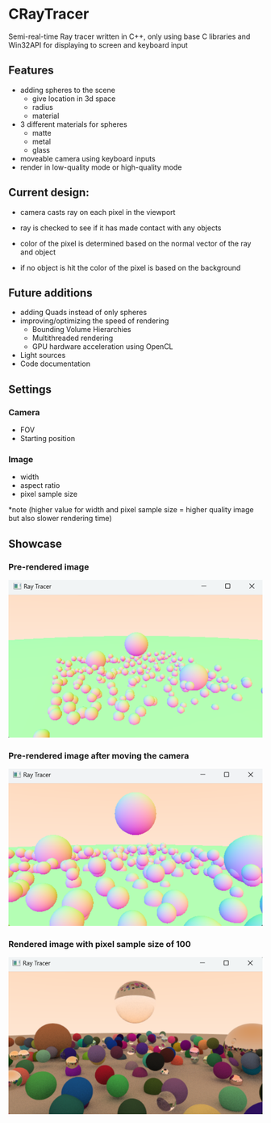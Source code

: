 # CRayTracer
Semi-real-time Ray tracer written in C++, only using base C libraries and Win32API for displaying to screen and keyboard input

## Features

- adding spheres to the scene
  - give location in 3d space
  - radius
  - material
- 3 different materials for spheres
  - matte
  - metal
  - glass
- moveable camera using keyboard inputs
- render in low-quality mode or high-quality mode

## Current design:
- camera casts ray on each pixel in the viewport

- ray is checked to see if it has made contact with any objects

- color of the pixel is determined based on the normal vector of the ray and object

- if no object is hit the color of the pixel is based on the background

## Future additions
- adding Quads instead of only spheres
- improving/optimizing the speed of rendering
  - Bounding Volume Hierarchies
  - Multithreaded rendering
  - GPU hardware acceleration using OpenCL
- Light sources
- Code documentation

## Settings

### Camera
- FOV
- Starting position
  
### Image
- width
- aspect ratio
- pixel sample size

*note (higher value for width and pixel sample size = higher quality image but also slower rendering time)

## Showcase

### Pre-rendered image

![alt text](https://github.com/marwan475/CRayTracer/blob/main/Raytracer%20images/Screenshot%202024-09-24%20205903.png?raw=true)

### Pre-rendered image after moving the camera

![alt text](https://github.com/marwan475/CRayTracer/blob/main/Raytracer%20images/Screenshot%202024-09-24%20205820.png?raw=true)

### Rendered image with pixel sample size of 100

![alt text](https://github.com/marwan475/CRayTracer/blob/main/Raytracer%20images/Screenshot%202024-09-24%20205750.png?raw=true)
